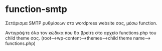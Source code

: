 # function-smtp
Σετάρισμα SMTP ρυθμίσεων στο wordpress website σας, μέσω function.

Αντιγράψτε όλο τον κώδικα που θα βρείτε στο αρχείο functions.php του child theme σας. (root-->wp-content-->themes-->child theme name--> functions.php)
